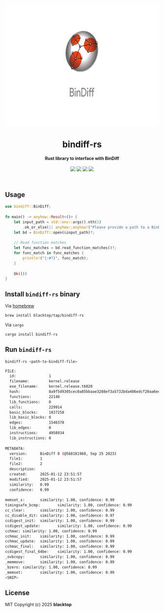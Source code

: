 <p align="center">
  <a href="https://github.com/blacktop/bindiff-rs"><img alt="Logo" src="https://github.com/blacktop/bindiff-rs/raw/main/logo.png" height="400" /></a>
  <h1 align="center">bindiff-rs</h1>
  <h4><p align="center">Rust library to interface with BinDiff</p></h4>
  <p align="center">
    <a href="https://github.com/blacktop/bindiff-rs/actions" alt="Actions">
          <img src="https://github.com/blacktop/bindiff-rs/actions/workflows/rust.yml/badge.svg" /></a>
    <a href="https://crates.io/crates/bindiff-rs" alt="Downloads">
          <img src="https://img.shields.io/crates/d/bindiff-rs" /></a>
    <a href="https://crates.io/crates/bindiff-rs" alt="Docs">
          <img src="https://img.shields.io/crates/v/bindiff-rs" /></a>
    <a href="http://doge.mit-license.org" alt="LICENSE">
          <img src="https://img.shields.io/:license-mit-blue.svg" /></a>
</p>
<br>

## Usage

```rust
use bindiff::BinDiff;

fn main() -> anyhow::Result<()> {
    let input_path = std::env::args().nth(1)
        .ok_or_else(|| anyhow::anyhow!("Please provide a path to a BinDiff file"))?;
    let bd = BinDiff::open(&input_path)?;

    // Read function matches
    let func_matches = bd.read_function_matches()?;
    for func_match in func_matches {
        println!("{:#?}", func_match);
    }

    Ok(())
}
```

## Install `bindiff-rs` binary

Via [homebrew](https://brew.sh)

```sh
brew install blacktop/tap/bindiff-rs
```

Via `cargo`

```sh
cargo install bindiff-rs
```

## Run `bindiff-rs`

```sh
bindiff-rs <path-to-bindiff-file>
```
```bash
FILE:
  id:               1
  filename:         kernel.release
  exe_filename:     kernel.release.t6020
  hash:             8a9f5d9305cec0a85bbaae3288ef3a5732bda406edcf20aa6edd9352fb555de0
  functions:        22140
  lib_functions:    0
  calls:            229914
  basic_blocks:     1037258
  lib_basic_blocks: 0
  edges:            1546378
  lib_edges:        0
  instructions:     4958934
  lib_instructions: 0

METADATA:
  version:      BinDiff 8 (@568181968, Sep 25 2023)
  file1:        1
  file2:        2
  description:
  created:      2025-01-12 23:51:57
  modified:     2025-01-12 23:51:57
  similarity:   0.99
  confidence:   0.99

memset_s:       similarity: 1.00, confidence: 0.99
timingsafe_bcmp:        similarity: 1.00, confidence: 0.99
cc_clear:       similarity: 1.00, confidence: 0.99
cc_disable_dit: similarity: 1.00, confidence: 0.97
ccdigest_init:  similarity: 1.00, confidence: 0.99
ccdigest_update:        similarity: 1.00, confidence: 0.99
cchmac: similarity: 1.00, confidence: 0.99
cchmac_init:    similarity: 1.00, confidence: 0.99
cchmac_update:  similarity: 1.00, confidence: 0.99
cchmac_final:   similarity: 1.00, confidence: 0.99
ccdigest_final_64be:    similarity: 1.00, confidence: 0.99
_ovbcopy:       similarity: 1.00, confidence: 0.99
_memmove:       similarity: 1.00, confidence: 0.99
_bzero: similarity: 1.00, confidence: 0.99
_memset:        similarity: 1.00, confidence: 0.99
<SNIP>
```

## License

MIT Copyright (c) 2025 **blacktop**
